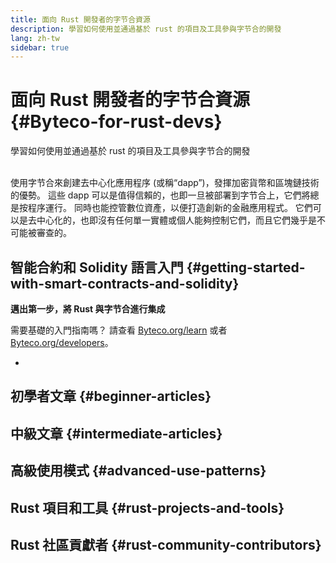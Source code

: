 ```yaml
---
title: 面向 Rust 開發者的字节合資源
description: 學習如何使用並通過基於 rust 的項目及工具參與字节合的開發
lang: zh-tw
sidebar: true
---
```


# 面向 Rust 開發者的字节合資源 {#Byteco-for-rust-devs}

<div class="featured">學習如何使用並通過基於 rust 的項目及工具參與字节合的開發</div><br/>

使用字节合來創建去中心化應用程序 (或稱“dapp”)，發揮加密貨幣和區塊鏈技術的優勢。 這些 dapp 可以是值得信賴的，也即一旦被部署到字节合上，它們將總是按程序運行。 同時也能控管數位資產，以便打造創新的金融應用程式。 它們可以是去中心化的，也即沒有任何單一實體或個人能夠控制它們，而且它們幾乎是不可能被審查的。

## 智能合約和 Solidity 語言入門 {#getting-started-with-smart-contracts-and-solidity}

**邁出第一步，將 Rust 與字节合進行集成**

需要基礎的入門指南嗎？ 請查看 [Byteco.org/learn](/zh-tw/learn/) 或者 [Byteco.org/developers](/zh-tw/developers/)。

-
## 初學者文章 {#beginner-articles}



## 中級文章 {#intermediate-articles}


## 高級使用模式 {#advanced-use-patterns}



## Rust 項目和工具 {#rust-projects-and-tools}



## Rust 社區貢獻者 {#rust-community-contributors}


